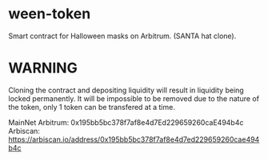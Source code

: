 # ween-token
Smart contract for Halloween masks on Arbitrum. (SANTA hat clone).

WARNING
=======
Cloning the contract and depositing liquidity will result in liquidity being locked permanently.
It will be impossible to be removed due to the nature of the token, only 1 token can be transfered at a time.

MainNet Arbitrum: 0x195bb5bc378f7af8e4d7Ed229659260caE494b4c <br>
Arbiscan: https://arbiscan.io/address/0x195bb5bc378f7af8e4d7ed229659260cae494b4c

